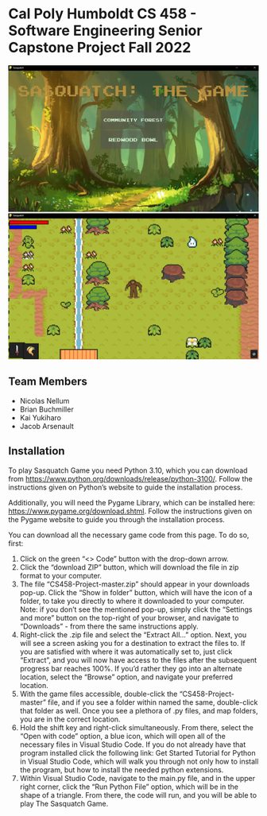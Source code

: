 # Cal Poly Humboldt CS 458 - Software Engineering Senior Capstone Project Fall 2022 
![Main Menu Pic](main_menu.png)
![Community Forest Pic](community_forest.png)
## **Team Members** 
- Nicolas Nellum
- Brian Buchmiller
- Kai Yukiharo
- Jacob Arsenault
## **Installation**
To play Sasquatch Game you need Python 3.10, which you can download from https://www.python.org/downloads/release/python-3100/. Follow the instructions given on Python’s website to guide the installation process.

Additionally, you will need the Pygame Library, which can be installed here: https://www.pygame.org/download.shtml. Follow the instructions given on the Pygame website to guide you through the installation process.

You can download all the necessary game code from this page. To do so, first:
1. Click on the green “<> Code” button with the drop-down arrow.
2. Click the “download ZIP” button, which will download the file in zip format to your computer. 
3. The file “CS458-Project-master.zip” should appear in your downloads pop-up. Click the “Show in folder” button, which will have the icon of a folder, to take you directly to where it downloaded to your computer. Note: if you don’t see the mentioned pop-up, simply click the “Settings and more” button on the top-right of your browser, and navigate to “Downloads” - from there the same instructions apply. 
4. Right-click the .zip file and select the “Extract All…” option. Next, you will see a screen asking you for a destination to extract the files to. If you are satisfied with where it was automatically set to, just click “Extract”, and you will now have access to the files after the subsequent progress bar reaches 100%. If you’d rather they go into an alternate location, select the “Browse” option, and navigate your preferred location. 
5. With the game files accessible, double-click  the “CS458-Project-master” file, and if you see a folder within named the same, double-click that folder as well. Once you see a plethora of .py files, and map folders, you are in the correct location. 
6. Hold the shift key and right-click simultaneously. From there, select the “Open with code” option, a blue icon, which will open all of the necessary files in Visual Studio Code. If you do not already have that program installed click the following link: Get Started Tutorial for Python in Visual Studio Code, which will walk you through not only how to install the program, but how to install the needed python extensions. 
7. Within Visual Studio Code, navigate to the main.py file, and in the upper right corner, click the “Run Python File” option, which will be in the shape of a triangle. From there, the code will run, and you will be able to play The Sasquatch Game.


